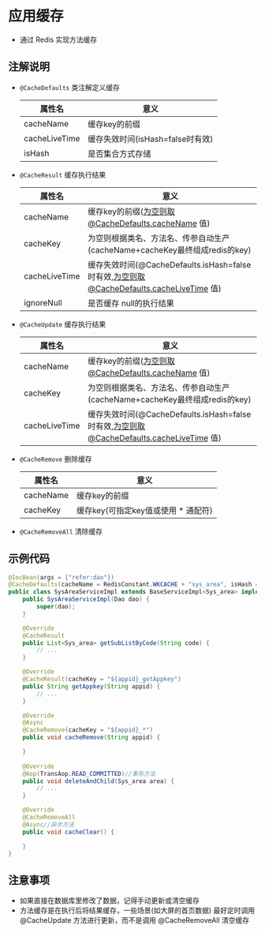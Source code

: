 # 应用缓存

* 通过 Redis 实现方法缓存

## 注解说明

* `@CacheDefaults` 类注解定义缓存

  属性名   | 意义
    ----|------
  cacheName | 缓存key的前缀
  cacheLiveTime | 缓存失效时间(isHash=false时有效)
  isHash | 是否集合方式存储


* `@CacheResult`  缓存执行结果

  属性名   | 意义
    ----|------
  cacheName | 缓存key的前缀(为空则取@CacheDefaults.cacheName 值)
  cacheKey | 为空则根据类名、方法名、传参自动生产(cacheName+cacheKey最终组成redis的key)
  cacheLiveTime | 缓存失效时间(@CacheDefaults.isHash=false时有效,为空则取@CacheDefaults.cacheLiveTime 值)
  ignoreNull | 是否缓存 null的执行结果


* `@CacheUpdate`  缓存执行结果

  属性名 | 意义
    ----|------
  cacheName | 缓存key的前缀(为空则取@CacheDefaults.cacheName 值)
  cacheKey | 为空则根据类名、方法名、传参自动生产(cacheName+cacheKey最终组成redis的key)
  cacheLiveTime | 缓存失效时间(@CacheDefaults.isHash=false时有效,为空则取@CacheDefaults.cacheLiveTime 值)


* `@CacheRemove` 删除缓存

  属性名 | 意义
    ----|------
  cacheName | 缓存key的前缀
  cacheKey | 缓存key(可指定key值或使用 * 通配符)

* `@CacheRemoveAll`  清除缓存

## 示例代码

```java
@IocBean(args = {"refer:dao"})
@CacheDefaults(cacheName = RedisConstant.WKCACHE + "sys_area", isHash = false, cacheLiveTime = RedisConstant.WKCACHE_TIMEOUT)
public class SysAreaServiceImpl extends BaseServiceImpl<Sys_area> implements SysAreaService {
    public SysAreaServiceImpl(Dao dao) {
        super(dao);
    }

    @Override
    @CacheResult
    public List<Sys_area> getSubListByCode(String code) {
        // ...
    }

    @Override
    @CacheResult(cacheKey = "${appid}_getAppkey")
    public String getAppkey(String appid) {
        // ...
    }

    @Override
    @Async
    @CacheRemove(cacheKey = "${appid}_*")
    public void cacheRemove(String appid) {

    }
    
    @Override
    @Aop(TransAop.READ_COMMITTED)//事务方法
    public void deleteAndChild(Sys_area area) {
        // ...
    }

    @Override
    @CacheRemoveAll
    @Async//异步方法
    public void cacheClear() {

    }
}

```

## 注意事项
* 如果直接在数据库里修改了数据，记得手动更新或清空缓存
* 方法缓存是在执行后将结果缓存，一些场景(如大屏的首页数据) 最好定时调用 @CacheUpdate 方法进行更新，而不是调用 @CacheRemoveAll 清空缓存
